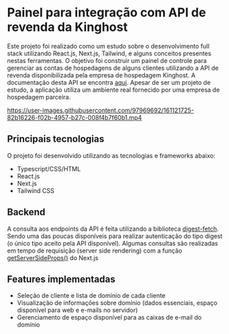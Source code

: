 # Painel para integração com API de revenda da Kinghost

Este projeto foi realizado como um estudo sobre o desenvolvimento full stack utilizando React.js, Next.js, Tailwind, e alguns conceitos presentes nestas ferramentas.
O objetivo foi construir um painel de controle para gerenciar as contas de hospedagens de alguns clientes utilizando a API de revenda disponibilizada pela empresa de hospedagem Kinghost. A documentação desta API se encontra [aqui](https://api.kinghost.net/doc/Cliente).
Apesar de ser um projeto de estudo, a aplicação utiliza um ambiente real fornecido por uma empresa de hospedagem parceira.

https://user-images.githubusercontent.com/97969692/161121725-82b16226-f02b-4957-b27c-008f4b7f60b1.mp4



## Principais tecnologias

O projeto foi desenvolvido utilizando as tecnologias e frameworks abaixo:

- Typescript/CSS/HTML
- React.js
- Next.js
- Tailwind CSS


## Backend

A consulta aos endpoints da API é feita utilizando a biblioteca [digest-fetch](https://www.npmjs.com/package/digest-fetch). Sendo uma das poucas disponíveis para realizar autenticação do tipo digest (o único tipo aceito pela API disponível).
Algumas consultas são realizadas em tempo de requisição (server side rendering) com a função [getServerSideProps()](https://nextjs.org/docs/basic-features/data-fetching/get-server-side-props#using-getserversideprops-to-fetch-data-at-request-time) do Next.js

## Features implementadas

- Seleção de cliente e lista de domínio de cada cliente
- Visualização de informações sobre domínio (dados essenciais, espaço disponível para web e e-mails no servidor)
- Gerenciamento de espaço disponível para as caixas de e-mail do domínio
